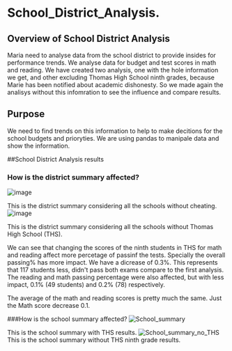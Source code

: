 # School_District_Analysis.

## Overview of School District Analysis
Maria need to analyse data from the school district to provide insides for performance trends. We analyse data for budget and test scores in math and reading. 
We have created two analysis, one with the hole information we get, and other excluding Thomas High School ninth grades, because Marie has been notified about academic dishonesty. So we made again the analisys without this infomration to see the influence and compare results.

## Purpose
We need to find trends on this information to help to make decitions for the school budgets and prioryties. We are using pandas to manipale data and show the information.

##School District Analysis results
### How is the district summary affected?
![image](https://user-images.githubusercontent.com/88845919/137596185-d86216e5-13d5-473b-ace4-a55abf2f3d83.png)

This is the district summary considering all the schools without cheating.
![image](https://user-images.githubusercontent.com/88845919/137596143-c92e6c42-9069-465a-81b3-6716535a91ba.png)

This is the district summary considering all the schools without Thomas High School (THS).

We can see that changing the scores of the ninth students in THS for math and reading affect more percetage of passinf the tests. Specially the overall passing% has more impact. We have a dicrease of 0.3%. This represents that 117 students less, didn't pass both exams compare to the first analysis. The reading and math passing percentage were also affected, but with less impact, 0.1% (49 students) and 0.2% (78) respectively.

The average of the math and reading scores is pretty much the same. Just the Math score decrease 0.1.

###How is the school summary affected?
![School_summary](https://user-images.githubusercontent.com/88845919/137596798-80c69725-1838-4fcc-903a-a081fd7c0fca.PNG)

This is the school summary with THS results.
![School_summary_no_THS](https://user-images.githubusercontent.com/88845919/137596827-0ae894d5-337b-4cbc-aa2c-c0b6223bcd62.PNG)
This is the school summary without THS ninth grade results.
